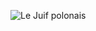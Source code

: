 ![Le Juif polonais](https://upload.wikimedia.org/wikipedia/commons/thumb/b/b2/Turdus_philomelos_-_Western_Springs_Lakeside_Park.jpg/400px-Turdus_philomelos_-_Western_Springs_Lakeside_Park.jpg)